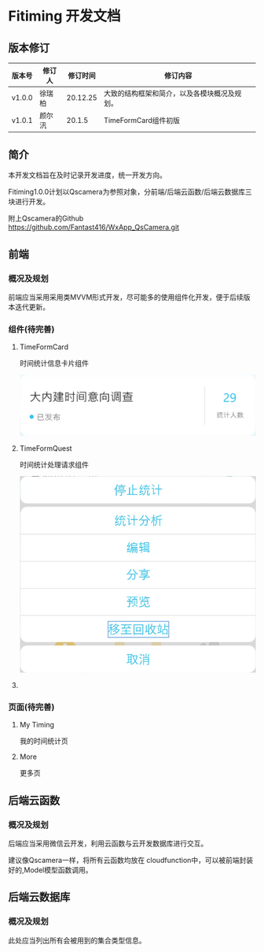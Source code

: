 # Fitiming 开发文档

## 版本修订

| 版本号 | 修订人 | 修订时间 | 修订内容                                     |
| ------ | ------ | -------- | -------------------------------------------- |
| v1.0.0 | 徐瑞柏 | 20.12.25 | 大致的结构框架和简介，以及各模块概况及规划。 |
| v1.0.1 | 颜尔汛 | 20.1.5   | TimeFormCard组件初版                         |



## 简介

本开发文档旨在及时记录开发进度，统一开发方向。

Fitiming1.0.0计划以Qscamera为参照对象，分前端/后端云函数/后端云数据库三块进行开发。

附上Qscamera的Github https://github.com/Fantast416/WxApp_QsCamera.git



## 前端

### 概况及规划

前端应当采用采用类MVVM形式开发，尽可能多的使用组件化开发，便于后续版本迭代更新。



### 组件(待完善)

1. TimeFormCard

   时间统计信息卡片组件

   ![image-20201225125643648](.\pictures\TimeFormCard.jpg)

2. TimeFormQuest

   时间统计处理请求组件

   ![image-20201225125643648](.\pictures\TimeFormQuest.jpg)

3. 

 

### 页面(待完善)

1. My Timing

   我的时间统计页

   

2. More

   更多页





## 后端云函数

### 概况及规划

后端应当采用微信云开发，利用云函数与云开发数据库进行交互。

建议像Qscamera一样，将所有云函数均放在 cloudfunction中，可以被前端封装好的,Model模型函数调用。



## 后端云数据库

### 概况及规划

此处应当列出所有会被用到的集合类型信息。

